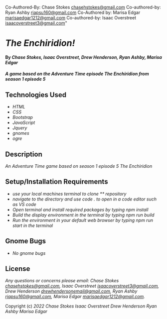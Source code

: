 Co-Authored-By: Chase Stokes <chasehstokes@gmail.com>
Co-authored-by: Ryan Ashby <rjapsu160@gmail.com>
Co-Authored by: Marisa Edgar <marisaedgar1212@gmail.com>
Co-authored-by: Isaac Overstreet <isaacoverstreet3@gmail.com>"

# _The Enchiridion!_

#### By _**Chase Stokes**, **Isaac Overstreet**, **Drew Henderson**, **Ryan Ashby**, **Marisa Edgar**_

#### _A game based on the Adventure Time episode The Enchiridion from season 1 episode 5_

## Technologies Used

* _HTML_
* _CSS_
* _Bootstrap_
* _JavaScript_
* _Jquery_
* _gnomes_
* _ogre_

## Description

_An Adventure Time game based on season 1 episode 5 The Enchiridion_

## Setup/Installation Requirements

* _use your local machines terminal to clone ** repository_
* _navigate to the directory and use *code .* to open in a code editor such as VS code_
* _Open terminal and install required packages by typing *npm install*_
* _Build the display environment in the terminal by typing *npm run build*_
* _Run the environment in your default web browser by typing *npm run start* in the terminal_


## Gnome Bugs

* _No gnome bugs_

## License

_Any questions or concerns please email:_ 
_Chase Stokes chasehstokes@gmail.com,_ 
_Isaac Overstreet isaacoverstreet3@gmail.com,_ 
_Drew Henderson drewhendersonemail@gmail.com,_ 
_Ryan Ashby rjapsu160@gmail.com,_ 
_Marisa Edgar marisaedgar1212@gmail.com._

Copyright (c) _2022_ _Chase Stokes_ _Isaac Overstreet_ _Drew Henderson_ _Ryan Ashby_ _Marisa Edgar_